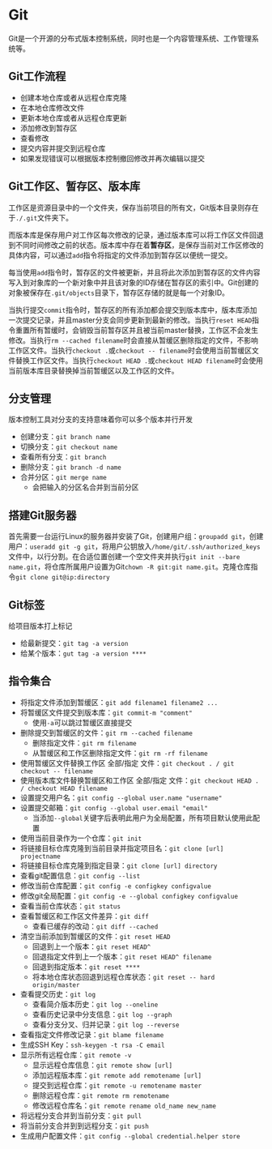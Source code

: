 # Git

Git是一个开源的分布式版本控制系统，同时也是一个内容管理系统、工作管理系统等。

## Git工作流程

- 创建本地仓库或者从远程仓库克隆
- 在本地仓库修改文件
- 更新本地仓库或者从远程仓库更新
- 添加修改到暂存区
- 查看修改
- 提交内容并提交到远程仓库
- 如果发现错误可以根据版本控制撤回修改并再次编辑以提交

## Git工作区、暂存区、版本库

工作区是资源目录中的一个文件夹，保存当前项目的所有文，Git版本目录则存在于`./.git`文件夹下。

而版本库是保存用户对工作区每次修改的记录，通过版本库可以将工作区文件回退到不同时间修改之前的状态。版本库中存在着**暂存区**，是保存当前对工作区修改的具体内容，可以通过`add`指令将指定的文件添加到暂存区以便统一提交。

每当使用`add`指令时，暂存区的文件被更新，并且将此次添加到暂存区的文件内容写入到对象库的一个新对象中并且该对象的ID存储在暂存区的索引中。Git创建的对象被保存在`.git/objects`目录下，暂存区存储的就是每一个对象ID。

当执行提交`commit`指令时，暂存区的所有添加都会提交到版本库中，版本库添加一次提交记录，并且master分支会同步更新到最新的修改。当执行`reset HEAD`指令重置所有暂缓时，会销毁当前暂存区并且被当前master替换，工作区不会发生修改。当执行`rm --cached filename`时会直接从暂缓区删除指定的文件，不影响工作区文件。当执行`checkout .`或`checkout -- filename`时会使用当前暂缓区文件替换工作区文件。当执行`checkout HEAD .`或`checkout HEAD filename`时会使用当前版本库目录替换掉当前暂缓区以及工作区的文件。

## 分支管理

版本控制工具对分支的支持意味着你可以多个版本并行开发

- 创建分支：`git branch name`
- 切换分支：`git checkout name`
- 查看所有分支：`git branch`
- 删除分支：`git branch -d name`
- 合并分区：`git merge name`
  - 会把输入的分区名合并到当前分区

## 搭建Git服务器

首先需要一台运行Linux的服务器并安装了Git，创建用户组：`groupadd git`，创建用户：`useradd git -g git`，将用户公钥放入`/home/git/.ssh/authorized_keys`文件中，以行分割。在合适位置创建一个空文件夹并执行`git init --bare name.git`，将仓库所属用户设置为Git`chown -R git:git name.git`。克隆仓库指令`git clone git@ip:directory`

## Git标签

给项目版本打上标记

- 给最新提交：`git tag -a version`
- 给某个版本：`gut tag -a version ****`

## 指令集合

- 将指定文件添加到暂缓区：`git add filename1 filename2 ...`
- 将暂缓区文件提交到版本库：`git commit-m "comment"`
  - 使用`-a`可以跳过暂缓区直接提交
- 删除提交到暂缓区的文件：`git rm --cached filename`
  - 删除指定文件：`git rm filename`
  - 从暂缓区和工作区删除指定文件：`git rm -rf filename`
- 使用暂缓区文件替换工作区 全部/指定 文件：`git checkout . / git checkout -- filename`
- 使用版本库文件替换暂缓区和工作区 全部/指定 文件：`git checkout HEAD . / checkout HEAD filename`
- 设置提交用户名：`git config --global user.name "username"`
- 设置提交邮箱：`git config --global user.email "email"`
  - 当添加`--global`关键字后表明此用户为全局配置，所有项目默认使用此配置
- 使用当前目录作为一个仓库：`git init`
- 将链接目标仓库克隆到当前目录并指定项目名：`git clone [url] projectname`
- 将链接目标仓库克隆到指定目录：`git clone [url] directory`
- 查看git配置信息：`git config --list`
- 修改当前仓库配置：`git config -e configkey configvalue`
- 修改git全局配置：`git config -e --global configkey configvalue`
- 查看当前仓库状态：`git status`
- 查看暂缓区和工作区文件差异：`git diff`
  - 查看已缓存的改动：`git diff --cached`
- 清空当前添加到暂缓区的文件：`git reset HEAD`
  - 回退到上一个版本：`git reset HEAD^`
  - 回退指定文件到上一个版本：`git reset HEAD^ filename`
  - 回退到指定版本：`git reset ****`
  - 将本地仓库状态回退到远程仓库状态：`git reset -- hard origin/master`
- 查看提交历史：`git log`
  - 查看简介版本历史：`git log --oneline`
  - 查看历史记录中分支信息：`git log --graph`
  - 查看分支分叉、归并记录：`git log --reverse`
- 查看指定文件修改记录：`git blame filename`
- 生成SSH Key：`ssh-keygen -t rsa -C email`
- 显示所有远程仓库：`git remote -v`
  - 显示远程仓库信息：`git remote show [url]`
  - 添加远程版本库：`git remote add remotename [url]`
  - 提交到远程仓库：`git remote -u remotename master`
  - 删除远程仓库：`git remote rm remotename`
  - 修改远程仓库名：`git remote rename old_name new_name`
- 将远程分支合并到当前分支：`git pull`
- 将当前分支合并到到远程分支：`git push`
- 生成用户配置文件：`git config --global credential.helper store`



